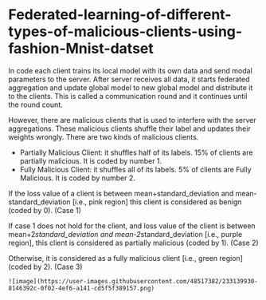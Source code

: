 # Federated-learning-of-different-types-of-malicious-clients-using-fashion-Mnist-datset
In code each client trains its local model with its own data and send modal parameters to the server. After server receives all data, it starts federated aggregation and update global model to new global model and distribute it to the clients. This is called a communication round and it continues until the round count.   

However, there are malicious clients that is used to interfere with the server aggregations. These malicious clients shuffle their label and updates their weights wrongly. There are two kinds of malicious clients.    

* Partially Malicious Client: it shuffles half of its labels. 15% of clients are partially malicious. It is coded by number 1.  
* Fully Malicious Client: it shuffles all of its labels. 5% of clients are Fully Malicious. It is coded by number 2.    
  
If the loss value of a client is between mean+standard_deviation and mean-standard_deviation [i.e., pink region] this client is considered as benign (coded by 0). (Case 1)  
  
If case 1 does not hold for the client, and loss value of the client is between mean+2*standard_deviation and mean-2*standard_deviation [i.e., purple region], this client is considered as partially malicious (coded by 1). (Case 2)  
  
Otherwise, it is considered as a fully malicious client [i.e., green region] (coded by 2). (Case 3)  
    
    ![image](https://user-images.githubusercontent.com/48517382/233139930-8146392c-0f02-4ef6-a141-cd5f5f389157.png)
  
  
